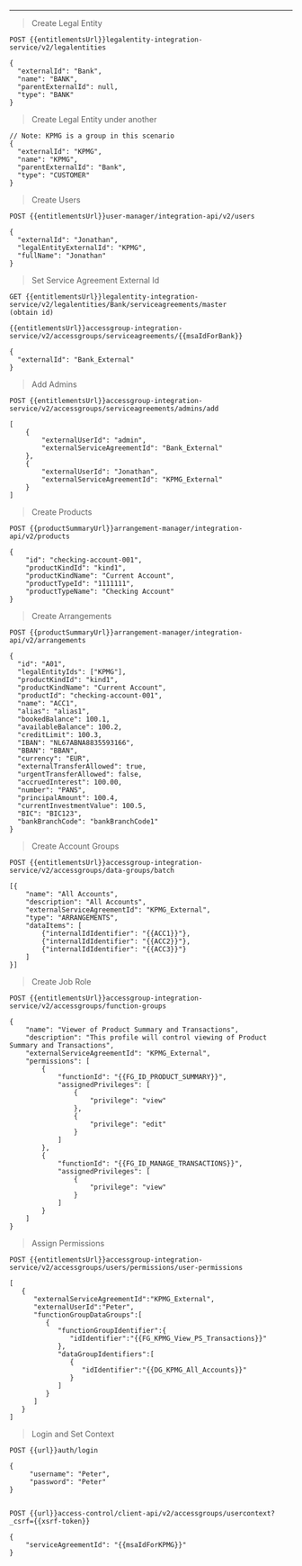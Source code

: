 ****
> Create Legal Entity

    POST {{entitlementsUrl}}legalentity-integration-service/v2/legalentities

    {
      "externalId": "Bank",
      "name": "BANK",
      "parentExternalId": null,
      "type": "BANK"
    }

> Create Legal Entity under another

    // Note: KPMG is a group in this scenario
    {
      "externalId": "KPMG",
      "name": "KPMG",
      "parentExternalId": "Bank",
      "type": "CUSTOMER"
    }

> Create Users

    POST {{entitlementsUrl}}user-manager/integration-api/v2/users

    {
      "externalId": "Jonathan",
      "legalEntityExternalId": "KPMG",
      "fullName": "Jonathan"
    }

> Set Service Agreement External Id

    GET {{entitlementsUrl}}legalentity-integration-service/v2/legalentities/Bank/serviceagreements/master
    (obtain id)

    {{entitlementsUrl}}accessgroup-integration-service/v2/accessgroups/serviceagreements/{{msaIdForBank}}

    {
      "externalId": "Bank_External"
    }

> Add Admins

    POST {{entitlementsUrl}}accessgroup-integration-service/v2/accessgroups/serviceagreements/admins/add

    [
        {
            "externalUserId": "admin",
            "externalServiceAgreementId": "Bank_External"
        },
        {
            "externalUserId": "Jonathan",
            "externalServiceAgreementId": "KPMG_External"
        }
    ]    

> Create Products

    POST {{productSummaryUrl}}arrangement-manager/integration-api/v2/products

    {
        "id": "checking-account-001",
        "productKindId": "kind1",
        "productKindName": "Current Account",
        "productTypeId": "1111111",
        "productTypeName": "Checking Account"
    }

> Create Arrangements

    POST {{productSummaryUrl}}arrangement-manager/integration-api/v2/arrangements

    {
      "id": "A01",
      "legalEntityIds": ["KPMG"],
      "productKindId": "kind1",
      "productKindName": "Current Account",
      "productId": "checking-account-001",
      "name": "ACC1",
      "alias": "alias1",
      "bookedBalance": 100.1,
      "availableBalance": 100.2,
      "creditLimit": 100.3,
      "IBAN": "NL67ABNA8835593166",
      "BBAN": "BBAN",
      "currency": "EUR",
      "externalTransferAllowed": true,
      "urgentTransferAllowed": false,
      "accruedInterest": 100.00,
      "number": "PANS",
      "principalAmount": 100.4,
      "currentInvestmentValue": 100.5,
      "BIC": "BIC123",
      "bankBranchCode": "bankBranchCode1"
    }    

> Create Account Groups

    POST {{entitlementsUrl}}accessgroup-integration-service/v2/accessgroups/data-groups/batch

    [{
    	"name": "All Accounts",
    	"description": "All Accounts",
    	"externalServiceAgreementId": "KPMG_External",
    	"type": "ARRANGEMENTS",
    	"dataItems": [
    		{"internalIdIdentifier": "{{ACC1}}"},
            {"internalIdIdentifier": "{{ACC2}}"},
            {"internalIdIdentifier": "{{ACC3}}"}		
    	]
    }]    

> Create Job Role

    POST {{entitlementsUrl}}accessgroup-integration-service/v2/accessgroups/function-groups

    {
        "name": "Viewer of Product Summary and Transactions",
        "description": "This profile will control viewing of Product Summary and Transactions",
        "externalServiceAgreementId": "KPMG_External",
        "permissions": [
            {
                "functionId": "{{FG_ID_PRODUCT_SUMMARY}}",
                "assignedPrivileges": [
                    {
                        "privilege": "view"
                    },
                    {
                        "privilege": "edit"
                    }
                ]
            },
            {
                "functionId": "{{FG_ID_MANAGE_TRANSACTIONS}}",
                "assignedPrivileges": [
                    {
                        "privilege": "view"
                    }
                ]
            }
        ]
    }

> Assign Permissions

    POST {{entitlementsUrl}}accessgroup-integration-service/v2/accessgroups/users/permissions/user-permissions

    [  
       {  
          "externalServiceAgreementId":"KPMG_External",
          "externalUserId":"Peter",
          "functionGroupDataGroups":[  
             {  
                "functionGroupIdentifier":{  
                   "idIdentifier":"{{FG_KPMG_View_PS_Transactions}}"
                },
                "dataGroupIdentifiers":[  
                   {  
                      "idIdentifier":"{{DG_KPMG_All_Accounts}}"
                   }
                ]
             }
          ]
       }
    ]

> Login and Set Context

    POST {{url}}auth/login

    {
         "username": "Peter",
         "password": "Peter"
    }


    POST {{url}}access-control/client-api/v2/accessgroups/usercontext?_csrf={{xsrf-token}}

    {
    	"serviceAgreementId": "{{msaIdForKPMG}}"
    }    

